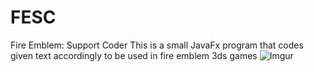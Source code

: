 # FESC
Fire Emblem: Support Coder
This is a small JavaFx program that codes given text accordingly to be used in fire emblem 3ds games
![Imgur](http://i.imgur.com/cIP695Q.png)
